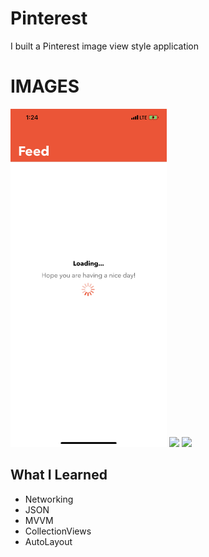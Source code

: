 # Pinterest
I built a Pinterest image view style application

# IMAGES
<img src="images/IMG_2174.PNG" width="250" >
<img src="images/IMG_2175.PNG" width="250" >
<img src="images/IMG_2176.PNG" width="250" >

## What I Learned
- Networking
- JSON
- MVVM
- CollectionViews
- AutoLayout
